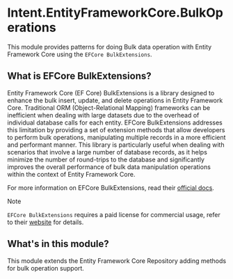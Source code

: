 ﻿# Intent.EntityFrameworkCore.BulkOperations

This module provides patterns for doing Bulk data operation with Entity Framework Core using the `EFCore BulkExtensions`.

## What is EFCore BulkExtensions?

Entity Framework Core (EF Core) BulkExtensions is a library designed to enhance the bulk insert, update, and delete operations in Entity Framework Core. Traditional ORM (Object-Relational Mapping) frameworks can be inefficient when dealing with large datasets due to the overhead of individual database calls for each entity. EFCore BulkExtensions addresses this limitation by providing a set of extension methods that allow developers to perform bulk operations, manipulating multiple records in a more efficient and performant manner. This library is particularly useful when dealing with scenarios that involve a large number of database records, as it helps minimize the number of round-trips to the database and significantly improves the overall performance of bulk data manipulation operations within the context of Entity Framework Core.

For more information on EFCore BulkExtensions, read their [official docs](https://entityframework-extensions.net/).

> [!NOTE]
> `EFCore BulkExtensions` requires a paid license for commercial usage, refer to their [website](https://entityframework-extensions.net/) for details.

## What's in this module?

This module extends the Entity Framework Core Repository adding methods for bulk operation support.